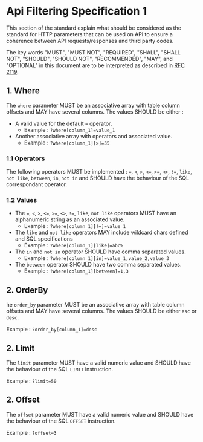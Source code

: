 # Api Filtering Specification 1

This section of the standard explain what should be considered as the standard for HTTP parameters that can be used on API to ensure a coherence between API requests/responses and third party codes.

The key words "MUST", "MUST NOT", "REQUIRED", "SHALL", "SHALL NOT", "SHOULD", "SHOULD NOT", "RECOMMENDED", "MAY", and "OPTIONAL" in this document are to be interpreted as described in [RFC 2119](http://www.ietf.org/rfc/rfc2119.txt).

## 1. Where

The `where` parameter MUST be an associative array with table column offsets and MAY have several columns. The values SHOULD be either :

* A valid value for the default `=` operator.
  * Example : `?where[column_1]=value_1`
* Another associative array with operators and associated value.
  * Example : `?where[column_1][>]=35`

### 1.1 Operators

The following operators MUST be implemented : `=`, `<`, `>`, `<=`, `>=`, `<>`, `!=`, `like`, `not like`, `between`, `in`, `not in` and SHOULD have the behaviour of the SQL correspondant operator.

### 1.2 Values

* The `=`, `<`, `>`, `<=`, `>=`, `<>`, `!=`, `like`, `not like` operators MUST have an alphanumeric string as an associated value.
  * Example : `?where[column_1][!=]=value_1`
* The `like` and `not like` operators MAY include wildcard chars defined and SQL specifications
  * Example : `?where[column_1][like]=abc%`
* The `in` and `not in` operator SHOULD have comma separated values.
  * Example : `?where[column_1][in]=value_1,value_2,value_3`
* The `between` operator SHOULD have two comma separated values.
  * Example : `?where[column_1][between]=1,3`

## 2. OrderBy

he `order_by` parameter MUST be an associative array with table column offsets and MAY have several columns. The values SHOULD be either `asc` or `desc`.

Example : `?order_by[column_1]=desc`

## 2. Limit

The `limit` parameter MUST have a valid numeric value and SHOULD have the behaviour of the SQL `LIMIT` instruction.

Example : `?limit=50`

## 2. Offset

The `offset` parameter MUST have a valid numeric value and SHOULD have the behaviour of the SQL `OFFSET` instruction.

Example : `?offset=3`
